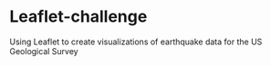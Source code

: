 # Leaflet-challenge
Using Leaflet to create visualizations of earthquake data for the US Geological Survey
